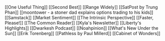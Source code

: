 [[One Useful Thing]]
[[Second Best]]
[[Range Widely]]
[[SatPost by Trung Phan]]
[[moontower - a stoner dad explains options trading to his kids]]
[[Samstack]]
[[Market Sentiment]]
[[The Intrinsic Perspective]]
[[Faster, Please!]]
[[The Common Reader]]
[[Kyla's Newsletter]]
[[Liberty's Highlights]]
[[Dwarkesh Podcast]]
[[Noahpinion]]
[[What's New Under the Sun]]
[[Erik Torenberg]]
[[Pathless by Paul Millerd]]
[[Cabinet of Wonders]]
